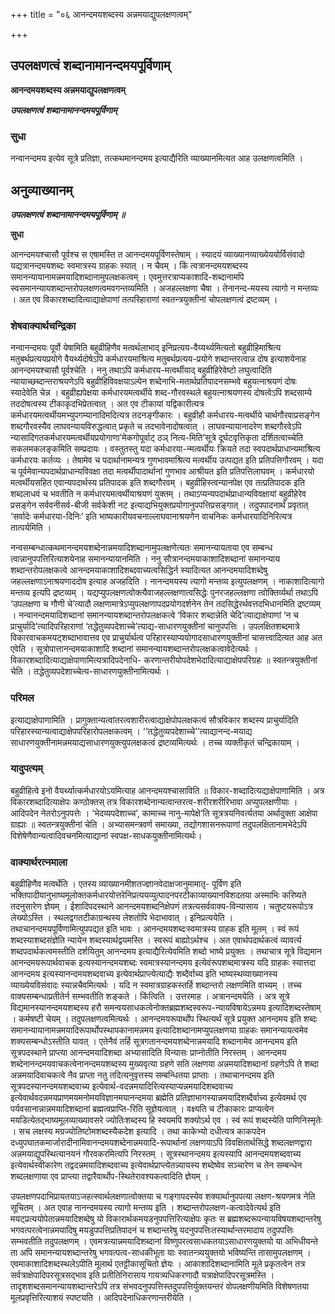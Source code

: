 +++
title = "०६ आनन्दमयशब्दस्य अन्नमयाद्युपलक्षणत्वम्"

+++


## उपलक्षणत्वं शब्दानामानन्दमयपूर्विणाम्

**आनन्दमयशब्दस्य अन्नमयाद्युपलक्षणत्वम्**

***उपलक्षणत्वं शब्दानामानन्दमयपूर्विणाम्***

### **सुधा**

नन्वानन्दमय इत्येव सूत्रे प्रतिज्ञा, तत्कथमानन्दमय इत्याद्यैरिति व्याख्यानमित्यत आह उलक्षणत्वमिति ।

## **अनुव्याख्यानम्**

***उपलक्षणत्वं शब्दानामानन्दमयपूर्विणाम् ॥***

**सुधा**

आनन्दमयश्चासौ पूर्वश्च स एषामस्ति त आनन्दमयपूर्विणस्तेषाम् । स्यादयं व्याख्यानव्याख्येययोर्विसंवादो यद्यत्रानन्दमयशब्दः स्वमात्रस्य ग्राहकः स्यात् । न चैवम् । किं त्वत्रानन्दमयशब्दस्य समानन्यायानामन्नमयादिशब्दानामुपलक्षकत्वम् । एवमुत्तरत्राप्यकाशादि-शब्दानामपि स्वसमानन्यायशब्दान्तरोपलक्षणत्वमवगन्तव्यमिति । अजहल्लक्षणा चैषा । तेनानन्द-मयस्य त्यागो न मन्तव्यः । अत एव विकारशब्दादित्याद्याक्षेपाणां तत्परिहाराणां स्वतन्त्रयुक्तीनां चोपलक्षणत्वं द्रष्टव्यम् ।

### **शेषवाक्यार्थचन्द्रिका**

नन्वानन्दमयः पूर्वो येषामिति बहुव्रीहिणैव मत्वर्थलाभाद् इनिप्रत्यय-वैय्यर्थ्यमित्यतो बहुव्रीहिमाश्रित्य मतुबर्थप्रत्ययप्रयोगे वैयर्थ्यदोषेऽपि कर्मधारयमाश्रित्य मतुबर्थप्रत्यय-प्रयोगे शब्दान्तरत्वान्न दोष इत्याशयेनाह आनन्दमयश्चासौ पूर्वश्चेति । ननु तथाऽपि कर्मधारय-मत्वर्थीयाद् बहुव्रीहिरेवेष्टो लघुत्वादिति न्यायाच्छब्दान्तराश्रयणेऽपि बहुव्रीहिविवक्षयाऽल्पेन शब्देनाभि-मतार्थप्रतिपादनसम्भवे बहुयत्नाश्रयणं दोषः स्यादेवेति चेन्न । बहुव्रीह्यपेक्षया कर्मधारयमत्वर्थीये शब्द-गौरवस्थले बहुयत्नाश्रयणस्य दोषत्वेऽपि शब्दसाम्ये तददोषत्वस्य टीकाकृदभिप्रेतत्वात् । अत एव टीकायां यद्विकारीत्यत्र कर्मधारयमत्वर्थीयमभ्युपगम्यानादिमदित्यत्र तदनङ्गीकारः । बहुव्रीहौ कर्मधारय-मत्वर्थीये चार्थगौरवाप्रसङ्गेन शब्दगौरवस्यैव लाघवन्यायविरुद्धत्वात् प्रकृते च तदभावेनादोषत्वात् । लाघवन्यायानादरेण शब्दगौरवेऽपि न्यासादिगतकर्मधारयमत्वर्थीयप्रयोगाणा’मेकगोपूर्वाट् ठञ् नित्य-मिति’सूत्रे दूर्घटवृत्तिकृता दर्शितत्वाच्चेति सकलमकलङ्कमिति सम्प्रदायः । वस्तुतस्तु यदा कर्मधारया-न्मत्वर्थीयः क्रियते तदा स्वपदार्थप्राधान्यमाश्रित्य कर्मधारयः कर्तव्यः । तेषामेव च पदार्थानामन्यत्र गुणभावमाश्रित्य मत्वर्थीय उत्पद्यत इति प्रतिपत्तिगौरवम् । यदा च पूर्वमेवान्यपदार्थप्राधान्यविवक्षा तदा मत्वर्थीपादार्थानां गुणभाव आश्रीयत इति प्रतिपत्तिलाघवम् । कर्मधारयो मत्वर्थीयसहित एवान्यपदार्थस्य प्रतिपादक इति शब्दगौरवम् । बहुव्रीहिस्त्वन्यानपेक्ष एव तत्प्रतिपादक इति शब्दलाधवं च भवतीति न कर्मधारयमत्वर्थीयाश्रयणं युक्तम् । तथाऽप्यन्यपदार्थप्राधान्यविवक्षायां बहुव्रीहेरेव प्रसङ्गेन सर्ववनीसर्व-बीजी सर्वकेशी नट इत्याद्यभियुक्तप्रयोगानुपपत्तिप्रसङ्गात् । तदुपपादनार्थं प्रवृतात् ‘सर्वादेः कर्मधारया-दिनिः’ इति भाष्यकारीयवचनाल्लाघवानाश्रयणेन वाचनिकः कर्मधारयादिनिरित्यत्र तात्पर्यमिति ।

नन्वसम्बन्धात्कथमानन्दमयशब्देनान्नमयादिशब्दानामुपलक्षणेत्यतः समानन्यायताया एव सम्बन्ध त्वान्नानुपपत्तिरित्याशयेनाह समानन्यायानमिति । ननु सौत्रानन्दमयाकाशादिशब्दानां समानन्याय शब्दान्तरोपलक्षकत्वे आनन्दमयाकाशादिशब्दवाच्यत्वसिद्धिर्न स्यादित्यत आनन्दमयादिशब्देषु जहल्लक्षणाऽनाश्रयणाददोष इत्याह अजहदिति । नानन्दमयस्य त्यागो मन्तव्य इत्युपलक्षणम् । नाकाशादित्यागो मन्तव्य इत्यपि द्रष्टव्यम् । यद्यप्युपलक्षणत्वोक्त्यैवाजहल्लक्षणात्वसिद्धेः पुनरजहल्लक्षणा त्वोक्तिर्व्यर्था तथाऽपि ‘उपलक्षणा च गौणी चे’त्यादौ लक्षणामात्रेऽप्युपलक्षणापदप्रयोगदर्शनेन तेन तदसिद्धेरर्थवत्तदभिधानमिति द्रष्टव्यम् । नन्वानन्दमयादिशब्दानां समानन्यायशब्दान्तरोपलक्षकत्वे ‘विकार शब्दान्नेति चेदि’त्याद्याक्षेपाणां ‘न च प्राचुर्यादि’त्यादिपरिहाराणां ‘तद्धेतुव्यपदेशाच्चे’त्याद्य-साधारणयुक्तीनां चानुपपत्तिः । उपलक्षितशब्दमात्रे विकारवाचकमयट्शब्दाभावात्तव एव प्राचुर्यार्थत्व परिहारस्याप्ययोगादसाधारणयुक्तीनां चासत्त्वादित्यत आह अत एवेति । सूत्रोपात्तानन्दमयाकाशादि शब्दानां समानन्यायशब्दान्तरोपलक्षकत्वावेदेत्यर्थः । विकारशब्दादित्याद्याक्षेपाणामित्यत्रादिपदेनाधि- करणान्तरीयोपदेशभेदादित्याद्याक्षेपपरिग्रहः ॥ स्वतन्त्रयुक्तीनां चेति । तद्धेतुव्यपदेशाच्चेत्य-साधारणयुक्तीनामित्यर्थः ।

### **परिमल**

इत्याद्याक्षेपाणामिति । प्रागुक्तान्यत्वांतरत्वशारीरत्वाद्याक्षेपोपलक्षकत्वं सौत्रविकार शब्दस्य प्राचुर्यादिति परिहारस्यान्यत्वाद्याक्षेपपरिहारोपलक्षकत्वम् । ‘‘तद्धेतुव्यपदेशाच्चे’’त्याद्यानन्द-मयाद्य साधारणयुक्तीनामन्नमयाद्यसाधारणयुक्त्युपलक्षकत्वं द्रष्टव्यमित्यर्थः । तच्च व्यक्तीकृतं चन्द्रिकायाम् ।

### **यादुपत्यम्**

बहुव्रीहित्वे इनो वैयर्थ्यात्कर्मधारयोऽयमित्याह आनन्दमयश्चासाविति ॥ विकार-शब्दादित्यद्याक्षेपाणामिति । अत्र विकारशब्दादित्याक्षेपः कण्ठोक्तस् तत्र विकारशब्देनान्यत्वान्तरत्व-शरीरशरीरिभावा अप्युपलक्षणीयाः । आदिपदेन नेतरोऽनुपपत्तेः । ‘भेदव्यपदेशाच्च’, कामाच्च नानु-मापेक्षे’ति सूत्रत्रयनिवर्त्यतया अर्थादुक्ता आक्षेपा ग्राह्याः ॥ स्वतन्त्रयुक्तीनां चेति । अभ्यासमन्त्रवर्ण समाख्या, तद्योगशासनरूपाणां तदुपलक्षितानामभेदेऽपि विशेषेणैवान्यत्वादिवचनमित्याद्यानां स्वपक्ष-साधकयुक्तीनामित्यर्थः।

### **वाक्यार्थरत्नमाला**

बहुव्रीहिणैव मत्वर्थेति । एतस्य व्याख्यानमीशतज्ज्ञानवेदाक्षजानुमामातृ- पूर्विण इति भक्तिपादीयानुभाष्यमूलोक्तकर्मधारयोत्तरेनिप्रत्ययव्युत्पादनपरटीकाव्याख्यानविशदतया अस्माभिः करिष्यते तदनुसारेण ज्ञेयम् । ईशादिपदस्थाने आनन्दमयशब्दनिक्षेपणं तत्रत्यसर्ववाक्य-विन्यासाय । चतुष्टयरूपोऽत्र लेख्योऽस्ति । स्थलद्वगतटीकाग्रन्थस्य लेशतोपि भेदाभावात् । इनिप्रत्ययेति । तथाचानन्दमयपूर्विणामित्युपपद्यत इति भावः । आनन्दमयशब्दःस्वमात्रस्य ग्राहक इति मूलम् । स्वं रूपं शब्दस्याशब्दसंज्ञेति न्यायेन शब्दस्यार्थद्वयमस्ति । स्वरूपं बाह्योऽर्थश्च । अत एवार्थपदार्थकत्वं व्यावर्त्य शब्दपदार्थकत्वमस्तीति दर्शयितुम् आनन्दमय इत्याद्यैरित्येवमिति शब्दो भाष्ये प्रयुक्तः । तथाचात्र सूत्रे विद्यमान आनन्दमयरूपार्थवाचक इत्यस्यानन्दमयशब्दः स्वमात्रस्यानन्दमय इत्येवंरूपशब्दमात्रस्य यदि ग्राहकः स्यात्तदा आनन्दमय इत्यस्यानन्दमयशब्दवाच्य इत्येवार्थप्राप्त्येत्याद्यैः शब्दैर्वाच्य इति भाष्यस्थव्याख्यानस्य व्याख्येयविसंवादः स्यान्नचैवमित्यर्थः । यदि न स्वमात्रग्राहकस्तर्हि शब्दान्तरो लक्षणमिति वाच्यम् । तच्च वाक्यसम्बन्धाप्रतीतेर्न सम्भवतीति शङ्कते । किंत्विति । उत्तरमाह । अत्रानन्दमयेति । अत्र सूत्रे विद्यमानस्यानन्दमयशब्दस्य हरौ समन्वयसाधकत्वेनोक्तब्रह्मशब्दस्वरूप-न्यायविषायेऽन्नमय इत्यादिशब्दस्तेषाम् । कर्मषष्टी चेयम् । तदुपलक्षणत्वमित्यर्थः । आनन्दमयरूपार्थोप स्थित्यर्थं सूत्रे प्रयुक्त आनन्दमय इति शब्दः समानन्यायानामन्नमयादिरूपार्थोपस्थापकानामन्नमय इत्यादिशब्दानामप्युपलक्षणया ग्राहकः समानन्यायत्वमेव शक्यसम्बन्धोऽस्तीति यावत् । एतेनैवं तर्हि सूत्रगतानन्दमयशब्देनान्नमयादि शब्दानामेव आनन्दमय इति सूत्रपदस्थाने प्राप्त्या आनन्दमयादिशब्दा अभ्यासादिति विन्यासः प्राप्नोतीति निरस्तम् । आनन्दमय शब्देनानन्दमयवाचकत्वेनानन्दमयशब्दस्य मुख्यवृत्या ग्रहणे सति लक्षणया अन्नमयादिशब्दानां ग्रहणेऽपि ते शब्दा अन्नमयादिवाचकत्वे नैव प्राप्ता नतु तदित्यनुवृत्तस्य सम्बन्धितया प्राप्ताः । तथाचानन्दमय इति सूत्रपदस्यानन्दमयशब्दवाच्य इत्येवार्थ-वदन्नमयादिरित्यस्याप्यन्नमयादिशब्दवाच्य इत्येवार्थवदन्नमयप्राणमयमनोमयविज्ञानमयानन्दमया ब्रह्मेति प्रतिज्ञाभागस्यान्नमयादिशब्दैर्वाच्य इत्येवमर्थ एव पर्यवसानान्नान्नमयादिशब्दानां ब्रह्मत्वप्राप्ति-रिति सूज्ञेयत्वात् । वक्ष्यति च टीकाकारः प्राप्यत्वेन मयडित्येतद्भाष्यमूलव्याख्यावसरे ज्योतिःशब्दस्य हि स्वयमपि शक्योऽर्थ एव । स्वं रूपं शब्दस्येति पाणिनिस्मृतेः । सच लक्षस्य मग्रज्योतिष्टोमशब्दस्यैकदेश इत्यादि । तथा काकेभ्यो दधीत्यत्र काकपदेन दध्युपघातकमार्जारादीनामिवानन्दमयशब्देनान्नमयादि-रूपार्थानां लक्षणयाऽपि विवक्षितार्थसिद्धे शब्दलक्षणद्वारा अन्नमयाद्युपस्थित्यानयनं गौरवकरमित्यपि निरस्तम् । सूत्रस्थानन्दमय इत्यस्यापि आनन्दमयशब्दवाच्य इत्येवार्थस्वीकारेण तद्वदन्नमयादिशब्दवाच्य इत्येवार्थप्राप्त्येतन्न्यायस्य शब्देष्वेव सञ्चारेण च तेन सम्बन्धेन शब्दलक्षणाया एव प्राप्त्या तद्वारैवार्थोप-स्थितेरावश्यकत्वादिति ज्ञेयम् ।

उपलक्षणपदाभिप्रायतयाऽजहत्स्वार्थलक्षणात्वोक्तया च गङ्गापदस्येव शक्यार्थानुपपत्या लक्षण-श्रयणमत्र नेति सूचितम् । अत एवाह नानन्दमयस्य त्यागो मन्तव्य इति । शब्दान्तरोपलक्षण-कत्वादेवेत्यर्थ इति मयट्प्रत्ययोपेतान्नमयादिशब्देषु यो विकारार्थकमयडनुपपत्तिरित्याक्षेपः कृतः स ब्रह्मशब्दरूपन्यायविषयशब्दान्तरेषु भगवत्परत्वेनान्नमयादिषु मयडुपपत्तिप्रतिपादनं च शब्दान्तरेषु यदनुपपत्तिःतस्यार्थान्तरमादाय तदुपपत्तिः सम्भवतीति तदुपलक्षणम् । एवमत्रत्यान्नमयादिशब्दानां विष्णुपरत्वसाधकतयाऽसाधारणयुक्तयो या अभिधीयन्ते ता अपि समानन्यायशब्दान्तरेषु भगवत्पत्व-साधकीभूता याः स्वातन्त्र्ययुक्तयो भविष्यन्ति तासामुपलक्षणम् । एवमाकाशादिशब्दस्थलेऽपीति मूलार्थ एतट्टीकासूचितो ज्ञेयः । आकाशादिशब्दानामिति मूले प्रकृतत्वेन तत्र सर्वत्राक्षेपादिपरसूत्रसद्भाव इति प्रतीतिनिरासाय गायत्र्यधिकरणादौ यत्राक्षेपादिपरसूत्रमस्ति । तादृशशब्दसमानन्यायशब्दान्तरेऽपि तत्र संभवदनुपपत्तिस्तदुपपत्तिर्युक्तयन्तरं वोपलक्षणीयमिति विशेषणतया मूलप्रवृत्तिरित्याशयं स्पष्टयति । आदिपदेनाधिकरणान्तरीयेति ।





